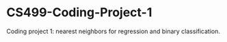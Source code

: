 # CS499-Coding-Project-1
Coding project 1: nearest neighbors for regression and binary classification.
